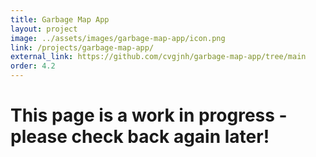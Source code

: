 ```yaml
---
title: Garbage Map App
layout: project
image: ../assets/images/garbage-map-app/icon.png
link: /projects/garbage-map-app/
external_link: https://github.com/cvgjnh/garbage-map-app/tree/main
order: 4.2
---
```


# This page is a work in progress - please check back again later!